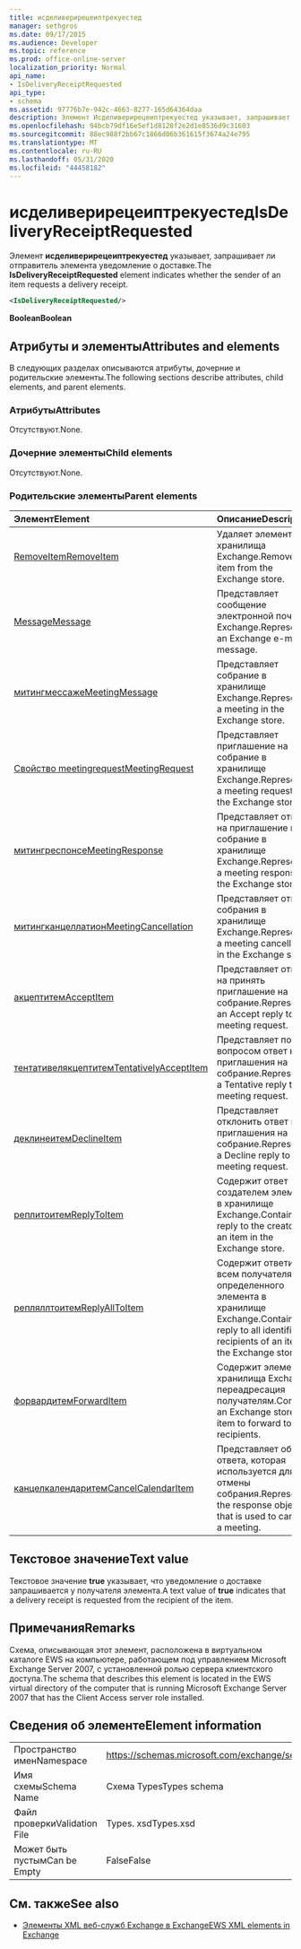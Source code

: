 ```yaml
---
title: исделиверирецеиптрекуестед
manager: sethgros
ms.date: 09/17/2015
ms.audience: Developer
ms.topic: reference
ms.prod: office-online-server
localization_priority: Normal
api_name:
- IsDeliveryReceiptRequested
api_type:
- schema
ms.assetid: 97776b7e-942c-4663-8277-165d64364daa
description: Элемент Исделиверирецеиптрекуестед указывает, запрашивает ли отправитель элемента уведомление о доставке.
ms.openlocfilehash: 94bcb79df16e5ef1d8128f2e2d1e8536d9c31603
ms.sourcegitcommit: 88ec988f2bb67c1866d06b361615f3674a24e795
ms.translationtype: MT
ms.contentlocale: ru-RU
ms.lasthandoff: 05/31/2020
ms.locfileid: "44458182"
---
```

# <a name="isdeliveryreceiptrequested"></a><span data-ttu-id="88a6c-103">исделиверирецеиптрекуестед</span><span class="sxs-lookup"><span data-stu-id="88a6c-103">IsDeliveryReceiptRequested</span></span>

<span data-ttu-id="88a6c-104">Элемент **исделиверирецеиптрекуестед** указывает, запрашивает ли отправитель элемента уведомление о доставке.</span><span class="sxs-lookup"><span data-stu-id="88a6c-104">The **IsDeliveryReceiptRequested** element indicates whether the sender of an item requests a delivery receipt.</span></span> 
  
```xml
<IsDeliveryReceiptRequested/>
```

 <span data-ttu-id="88a6c-105">**Boolean**</span><span class="sxs-lookup"><span data-stu-id="88a6c-105">**Boolean**</span></span>
## <a name="attributes-and-elements"></a><span data-ttu-id="88a6c-106">Атрибуты и элементы</span><span class="sxs-lookup"><span data-stu-id="88a6c-106">Attributes and elements</span></span>

<span data-ttu-id="88a6c-107">В следующих разделах описываются атрибуты, дочерние и родительские элементы.</span><span class="sxs-lookup"><span data-stu-id="88a6c-107">The following sections describe attributes, child elements, and parent elements.</span></span>
  
### <a name="attributes"></a><span data-ttu-id="88a6c-108">Атрибуты</span><span class="sxs-lookup"><span data-stu-id="88a6c-108">Attributes</span></span>

<span data-ttu-id="88a6c-109">Отсутствуют.</span><span class="sxs-lookup"><span data-stu-id="88a6c-109">None.</span></span>
  
### <a name="child-elements"></a><span data-ttu-id="88a6c-110">Дочерние элементы</span><span class="sxs-lookup"><span data-stu-id="88a6c-110">Child elements</span></span>

<span data-ttu-id="88a6c-111">Отсутствуют.</span><span class="sxs-lookup"><span data-stu-id="88a6c-111">None.</span></span>
  
### <a name="parent-elements"></a><span data-ttu-id="88a6c-112">Родительские элементы</span><span class="sxs-lookup"><span data-stu-id="88a6c-112">Parent elements</span></span>

|<span data-ttu-id="88a6c-113">**Элемент**</span><span class="sxs-lookup"><span data-stu-id="88a6c-113">**Element**</span></span>|<span data-ttu-id="88a6c-114">**Описание**</span><span class="sxs-lookup"><span data-stu-id="88a6c-114">**Description**</span></span>|
|:-----|:-----|
|[<span data-ttu-id="88a6c-115">RemoveItem</span><span class="sxs-lookup"><span data-stu-id="88a6c-115">RemoveItem</span></span>](removeitem.md) <br/> |<span data-ttu-id="88a6c-116">Удаляет элемент из хранилища Exchange.</span><span class="sxs-lookup"><span data-stu-id="88a6c-116">Removes an item from the Exchange store.</span></span>  <br/> |
|[<span data-ttu-id="88a6c-117">Message</span><span class="sxs-lookup"><span data-stu-id="88a6c-117">Message</span></span>](message-ex15websvcsotherref.md) <br/> |<span data-ttu-id="88a6c-118">Представляет сообщение электронной почты Exchange.</span><span class="sxs-lookup"><span data-stu-id="88a6c-118">Represents an Exchange e-mail message.</span></span>  <br/> |
|[<span data-ttu-id="88a6c-119">митингмессаже</span><span class="sxs-lookup"><span data-stu-id="88a6c-119">MeetingMessage</span></span>](meetingmessage.md) <br/> |<span data-ttu-id="88a6c-120">Представляет собрание в хранилище Exchange.</span><span class="sxs-lookup"><span data-stu-id="88a6c-120">Represents a meeting in the Exchange store.</span></span>  <br/> |
|[<span data-ttu-id="88a6c-121">Свойство meetingrequest</span><span class="sxs-lookup"><span data-stu-id="88a6c-121">MeetingRequest</span></span>](meetingrequest.md) <br/> |<span data-ttu-id="88a6c-122">Представляет приглашение на собрание в хранилище Exchange.</span><span class="sxs-lookup"><span data-stu-id="88a6c-122">Represents a meeting request in the Exchange store.</span></span>  <br/> |
|[<span data-ttu-id="88a6c-123">митингреспонсе</span><span class="sxs-lookup"><span data-stu-id="88a6c-123">MeetingResponse</span></span>](meetingresponse.md) <br/> |<span data-ttu-id="88a6c-124">Представляет ответ на приглашение на собрание в хранилище Exchange.</span><span class="sxs-lookup"><span data-stu-id="88a6c-124">Represents a meeting response in the Exchange store.</span></span>  <br/> |
|[<span data-ttu-id="88a6c-125">митингканцеллатион</span><span class="sxs-lookup"><span data-stu-id="88a6c-125">MeetingCancellation</span></span>](meetingcancellation.md) <br/> |<span data-ttu-id="88a6c-126">Представляет отмену собрания в хранилище Exchange.</span><span class="sxs-lookup"><span data-stu-id="88a6c-126">Represents a meeting cancellation in the Exchange store.</span></span>  <br/> |
|[<span data-ttu-id="88a6c-127">акцептитем</span><span class="sxs-lookup"><span data-stu-id="88a6c-127">AcceptItem</span></span>](acceptitem.md) <br/> |<span data-ttu-id="88a6c-128">Представляет ответ на принять приглашение на собрание.</span><span class="sxs-lookup"><span data-stu-id="88a6c-128">Represents an Accept reply to a meeting request.</span></span>  <br/> |
|[<span data-ttu-id="88a6c-129">тентативелякцептитем</span><span class="sxs-lookup"><span data-stu-id="88a6c-129">TentativelyAcceptItem</span></span>](tentativelyacceptitem.md) <br/> |<span data-ttu-id="88a6c-130">Представляет под вопросом ответ на приглашения на собрание.</span><span class="sxs-lookup"><span data-stu-id="88a6c-130">Represents a Tentative reply to a meeting request.</span></span>  <br/> |
|[<span data-ttu-id="88a6c-131">деклинеитем</span><span class="sxs-lookup"><span data-stu-id="88a6c-131">DeclineItem</span></span>](declineitem.md) <br/> |<span data-ttu-id="88a6c-132">Представляет отклонить ответ на приглашения на собрание.</span><span class="sxs-lookup"><span data-stu-id="88a6c-132">Represents a Decline reply to a meeting request.</span></span>  <br/> |
|[<span data-ttu-id="88a6c-133">реплитоитем</span><span class="sxs-lookup"><span data-stu-id="88a6c-133">ReplyToItem</span></span>](replytoitem.md) <br/> |<span data-ttu-id="88a6c-134">Содержит ответ создателем элемента в хранилище Exchange.</span><span class="sxs-lookup"><span data-stu-id="88a6c-134">Contains a reply to the creator of an item in the Exchange store.</span></span>  <br/> |
|[<span data-ttu-id="88a6c-135">репляллтоитем</span><span class="sxs-lookup"><span data-stu-id="88a6c-135">ReplyAllToItem</span></span>](replyalltoitem.md) <br/> |<span data-ttu-id="88a6c-136">Содержит ответить всем получателям определенного элемента в хранилище Exchange.</span><span class="sxs-lookup"><span data-stu-id="88a6c-136">Contains a reply to all identified recipients of an item in the Exchange store.</span></span>  <br/> |
|[<span data-ttu-id="88a6c-137">форвардитем</span><span class="sxs-lookup"><span data-stu-id="88a6c-137">ForwardItem</span></span>](forwarditem.md) <br/> |<span data-ttu-id="88a6c-138">Содержит элемент хранилища Exchange переадресация получателям.</span><span class="sxs-lookup"><span data-stu-id="88a6c-138">Contains an Exchange store item to forward to recipients.</span></span>  <br/> |
|[<span data-ttu-id="88a6c-139">канцелкалендаритем</span><span class="sxs-lookup"><span data-stu-id="88a6c-139">CancelCalendarItem</span></span>](cancelcalendaritem.md) <br/> |<span data-ttu-id="88a6c-140">Представляет объект ответа, которая используется для отмены собрания.</span><span class="sxs-lookup"><span data-stu-id="88a6c-140">Represents the response object that is used to cancel a meeting.</span></span>  <br/> |
   
## <a name="text-value"></a><span data-ttu-id="88a6c-141">Текстовое значение</span><span class="sxs-lookup"><span data-stu-id="88a6c-141">Text value</span></span>

<span data-ttu-id="88a6c-142">Текстовое значение **true** указывает, что уведомление о доставке запрашивается у получателя элемента.</span><span class="sxs-lookup"><span data-stu-id="88a6c-142">A text value of **true** indicates that a delivery receipt is requested from the recipient of the item.</span></span> 
  
## <a name="remarks"></a><span data-ttu-id="88a6c-143">Примечания</span><span class="sxs-lookup"><span data-stu-id="88a6c-143">Remarks</span></span>

<span data-ttu-id="88a6c-144">Схема, описывающая этот элемент, расположена в виртуальном каталоге EWS на компьютере, работающем под управлением Microsoft Exchange Server 2007, с установленной ролью сервера клиентского доступа.</span><span class="sxs-lookup"><span data-stu-id="88a6c-144">The schema that describes this element is located in the EWS virtual directory of the computer that is running Microsoft Exchange Server 2007 that has the Client Access server role installed.</span></span>
  
## <a name="element-information"></a><span data-ttu-id="88a6c-145">Сведения об элементе</span><span class="sxs-lookup"><span data-stu-id="88a6c-145">Element information</span></span>

|||
|:-----|:-----|
|<span data-ttu-id="88a6c-146">Пространство имен</span><span class="sxs-lookup"><span data-stu-id="88a6c-146">Namespace</span></span>  <br/> |https://schemas.microsoft.com/exchange/services/2006/types  <br/> |
|<span data-ttu-id="88a6c-147">Имя схемы</span><span class="sxs-lookup"><span data-stu-id="88a6c-147">Schema Name</span></span>  <br/> |<span data-ttu-id="88a6c-148">Схема Types</span><span class="sxs-lookup"><span data-stu-id="88a6c-148">Types schema</span></span>  <br/> |
|<span data-ttu-id="88a6c-149">Файл проверки</span><span class="sxs-lookup"><span data-stu-id="88a6c-149">Validation File</span></span>  <br/> |<span data-ttu-id="88a6c-150">Types. xsd</span><span class="sxs-lookup"><span data-stu-id="88a6c-150">Types.xsd</span></span>  <br/> |
|<span data-ttu-id="88a6c-151">Может быть пустым</span><span class="sxs-lookup"><span data-stu-id="88a6c-151">Can be Empty</span></span>  <br/> |<span data-ttu-id="88a6c-152">False</span><span class="sxs-lookup"><span data-stu-id="88a6c-152">False</span></span>  <br/> |
   
## <a name="see-also"></a><span data-ttu-id="88a6c-153">См. также</span><span class="sxs-lookup"><span data-stu-id="88a6c-153">See also</span></span>



- [<span data-ttu-id="88a6c-154">Элементы XML веб-служб Exchange в Exchange</span><span class="sxs-lookup"><span data-stu-id="88a6c-154">EWS XML elements in Exchange</span></span>](ews-xml-elements-in-exchange.md)

